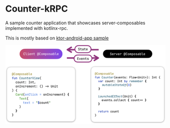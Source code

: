 # Counter-kRPC

A sample counter application that showcases server-composables implemented with kotlinx-rpc.

This is mostly based
on [ktor-android-app sample](https://github.com/Kotlin/kotlinx-rpc/tree/main/samples/ktor-android-app) 

![server-composables.png](artwork%2Fserver-composables.png)
